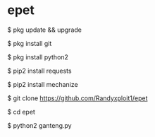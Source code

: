 # epet
$ pkg update && upgrade

$ pkg install git 

$ pkg install python2

$ pip2 install requests

$ pip2 install mechanize

$ git clone https://github.com/Randyxploit1/epet

$ cd epet

$ python2 ganteng.py

